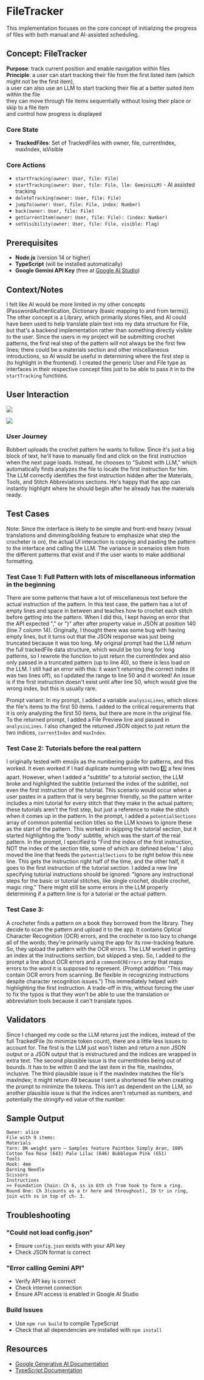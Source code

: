 # FileTracker

This implementation focuses on the core concept of initializing the progress of files with both manual and AI-assisted scheduling.

## Concept: FileTracker

**Purpose**: track current position and enable navigation within files <br>
**Principle**: a user can start tracking their file from the first listed item (which might not be the first item), <br>
a user can also use an LLM to start tracking their file at a better suited item within the file <br>
they can move through file items sequentially without losing their place or skip to a file item <br>
and control how progress is displayed <br>

### Core State

- **TrackedFiles**: Set of TrackedFiles with owner, file, currentIndex, maxIndex, isVisible <br>

### Core Actions

- `startTracking(owner: User, file: File)`
- `startTracking(owner: User, file: File, llm: GeminiLLM)` - AI assisted tracking
- `deleteTracking(owner: User, file: File)`
- `jumpTo(owner: User, file: File, index: Number)`
- `back(owner: User, file: File)`
- `getCurrentItem(owner: User, file: File): (index: Number)`
- `setVisibility(owner: User, file: File, visible: Flag)`

## Prerequisites

- **Node.js** (version 14 or higher)
- **TypeScript** (will be installed automatically)
- **Google Gemini API Key** (free at [Google AI Studio](https://makersuite.google.com/app/apikey))

## Context/Notes

I felt like AI would be more limited in my other concepts (PasswordAuthentication, Dictionary (basic mapping to and from terms)). The other concept is a Library, which primarily stores files, and AI could have been used to help translate plain text into my data structure for File, but that's a backend implementation rather than something directly visible to the user. Since the users in my project will be submitting crochet patterns, the first real step of the pattern will not always be the first few lines; there could be a materials section and other miscellaneous introductions, so AI would be useful in determining where the first step is (to highlight in the frontend). I created the generic User and File type as interfaces in their respective concept files just to be able to pass it in to the `startTracking` functions.

## User Interaction

![](assets/ai%20filetracking.png)

![](assets/ai%20user%20check.png)

### User Journey

Bobbert uploads the crochet pattern he wants to follow. Since it's just a big block of text, he'll have to manually find and click on the first instruction when the next page loads. Instead, he chooses to "Submit with LLM," which automatically finds analyzes the file to locate the first instruction for him. The LLM correctly identifies the first instruction hidden after the Materials, Tools, and Stitch Abbreviations sections. He's happy that the app can instantly highlight where he should begin after he already has the materials ready.

## Test Cases

Note: Since the interface is likely to be simple and front-end heavy (visual translations and dimming/bolding feature to emphasize what step the crocheter is on), the actual UI interaction is copying and pasting the pattern to the interface and calling the LLM. The variance in scenarios stem from the different patterns that exist and if the user wants to make additional formatting.

### Test Case 1: Full Pattern with lots of miscellaneous information in the beginning

There are some patterns that have a lot of miscellaneous text before the actual instruction of the pattern. In this test case, the pattern has a lot of empty lines and space in between and teaches how to crochet each stitch before getting into the pattern. When I did this, I kept having an error that the API expected "," or "}" after after property value in JSON at position 140 (line 7 column 14). Originally, I thought there was some bug with having empty lines, but it turns out that the JSON response was just being truncated because it was too long. My original prompt had the LLM return the full trackedFile data structure, which would be too long for long patterns, so I rewrote the function to just return the currentIndex and also only passed in a truncated pattern (up to line 40), so there is less load on the LLM. I still had an error with this: it wasn't returning the correct index (it was two lines off), so I updated the range to line 50 and it worked! An issue is if the first instruction doesn't exist until after line 50, which would give the wrong index, but this is usually rare.

Prompt variant:
In my prompt, I added a variable `analysisLines`, which slices the file's items to the first 50 items. I added to the critical requirements that it is only analyzing the first 50 items, but there are more in the original file. To the returned prompt, I added a File Preview line and passed in `analysisLines`. I also changed the returned JSON object to just return the two indices, `currentIndex` and `maxIndex`.

### Test Case 2: Tutorials before the real pattern

I originally tested with emojis as the numbering guide for patterns, and this worked. It even worked if I had duplicate numbering with two 1️⃣ a few lines apart. However, when I added a "subtitle" to a tutorial section, the LLM broke and highlighted the subtitle (returned the index of the subtitle), not even the first instruction of the tutorial. This scenario would occur when a user pastes in a pattern that is very beginner friendly, so the pattern writer includes a mini tutorial for every stitch that they make in the actual pattern; these tutorials aren't the first step, but just a reference to make the stitch when it comes up in the pattern. In the prompt, I added a `potentialSections` array of common potential section titles so the LLM knows to ignore these as the start of the pattern. This worked in skipping the tutorial section, but it started highlighting the 'body' subtitle, which was the start of the real pattern. In the prompt, I specified to "Find the index of the first instruction, NOT the index of the section title, some of which are defined below." I also moved the line that feeds the `potentialSections` to be right below this new line. This gets the instruction right half of the time, and the other half, it goes to the first instruction of the tutorial section. I added a new line specifying tutorial instructions should be ignored: "Ignore any instructional steps for the basic or tutorial stitches, like single crochet, double crochet, magic ring." There might still be some errors in the LLM properly determining if a pattern line is for a tutorial or the actual pattern.

### Test Case 3:

A crocheter finds a pattern on a book they borrowed from the library. They decide to scan the pattern and upload it to the app. It contains Optical Character Recognition (OCR) errors, and the crocheter is too lazy to change all of the words; they're primarily using the app for its row-tracking feature. So, they upload the pattern with the OCR errors. The LLM worked in getting an index at the instructions section, but skipped a step. So, I added to the prompt a line about OCR errors and a `commonOCRErrors` array that maps errors to the word it is supposed to represent. (Prompt addition: "This may contain OCR errors from scanning. Be flexible in recognizing instructions despite character recognition issues.") This immediately helped with highlighting the first instruction. A trade-off in this, without forcing the user to fix the typos is that they won't be able to use the translation or abbreviation tools because it can't translate typos.

## Validators

Since I changed my code so the LLM returns just the indices, instead of the full TrackedFile (to minimize token count), there are a little less issues to account for. The first is the LLM just won't listen and return a non JSON output or a JSON output that is mistructured and the indices are wrapped in extra text. The second plausible issue is the currentIndex being out of bounds. It has to be within 0 and the last item in the file, maxIndex, inclusive. The third plausible issue is if the maxIndex matches the file's maxIndex; it might return 49 because I sent a shortened file when creating the prompt to minimize the tokens. This isn't as dependent on the LLM, so another plausible issue is that the indices aren't returned as numbers, and potentially the stringify-ed value of the number.

## Sample Output

```
Owner: alice
File with 9 items:
Materials
Yarn: DK weight yarn – Samples feature Paintbox Simply Aran, 100% Cotton Tea Rose (643) Pale Lilac (646) Bubblegum Pink (651)
Tools
Hook: 4mm
Darning Needle
Scissors
Instructions
>> Foundation Chain: Ch 6, ss in 6th ch from hook to form a ring.
Round One: Ch 3(counts as a tr here and throughout), 19 tr in ring, join with ss in top of ch- 3.
```

<!-- ## LLM Preferences (Hardwired)

The AI uses these built-in preferences:
- Exercise activities: Morning (6:00 AM - 10:00 AM)
- Study/Classes: Focused hours (9:00 AM - 5:00 PM)
- Meals: Regular intervals (breakfast 7-9 AM, lunch 12-1 PM, dinner 6-8 PM)
- Social/Relaxation: Evenings (6:00 PM - 10:00 PM)
- Avoid: Demanding activities after 10:00 PM -->

## Troubleshooting

### "Could not load config.json"
- Ensure `config.json` exists with your API key
- Check JSON format is correct

### "Error calling Gemini API"
- Verify API key is correct
- Check internet connection
- Ensure API access is enabled in Google AI Studio

### Build Issues
- Use `npm run build` to compile TypeScript
- Check that all dependencies are installed with `npm install`

## Resources

- [Google Generative AI Documentation](https://ai.google.dev/docs)
- [TypeScript Documentation](https://www.typescriptlang.org/docs/)
